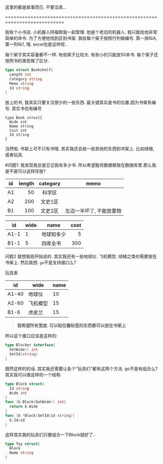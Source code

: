 这里的都是故事而已. 不要当真...

===========================================================================

我有个小书店. 小机器人阿福帮我一起管理. 他是个老旧的机器人. 我只能给他非常简单的命令.
为了方便他找到区别书架. 我给每个架子按照行列做编号. 第一排叫A,第一列叫1, 哦. excel也是这样呢..

每个架子其实容量都不一样. 有些架子比较大. 有些小的只能放50本书. 每个架子还按照书的类型做了区分.
```go
type struct Bookshelf{
  Length int
  Category string
  Memo string
  Id string
}
```
放上的书, 我其实只要关注很少的一些东西. 最关键其实是书的位置.因为书架有编号. 其实书也有编号
```
type Book struct{
  Wide int
  Name string
  Cost int
  Id string
}
```
当然啦. 书架上可不只有书哦. 其实我还会放一些其他的东西到书架上. 比如绿植, 或者玩具.

#问题1:
我发现我总是忘记我有多少书. 所以希望能将数据都放在数据库里.那么我是不是可以这样存放?

id | length | category 		| memo 		
---|----:|:----------:|----------
A1 |  50 | 科学区 | 
A2 | 200 | 文史1区 | 
B1 | 100 | 文史2区 | 左边一半坏了, 不能放重物


id | wide | name | cost
---|---|----------|--:
A1-1 | 1 | 地球知多少 | 5
B1-1 | 5 | 四库全书 | 300


问题2
就想我刚开始说的. 其实我还有一些地球仪. 飞机模型. 绿植之类的需要放在书架上. 
然后我想. `go`不是支持接口么?

玩具表


id | wide | name 
--|--|--
A1-40 |地球仪| 10 
A2-60| 飞机模型| 15
B1-6| 虎皮兰| 15

> **我希望所有宽度. 可以贴位置标签的东西都可以放在书架上**

所以这个接口应该是这样的:
```go
type Blocker interface{
  GetWide() int
  SetId(string)
}
```

既然这样的的话. 其实我还需要让各个"玩具们"都有这两个方法. go不是有组合么? 其实我可以做这样的一个结构
```go
type Block struct{
  Id string
  Wide int
}
func (b Block)GetWide() int{
  return b.Wide
}
func (b *Block)SetId(id string){
  b.Id=id
}
```
这样其实我的玩具们只要组合一下Block就好了..
```go
type Toy struct{
  Block
  Name string
}
```
